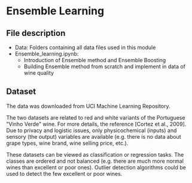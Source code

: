 # Ensemble Learning

## File description
- Data: Folders containing all data files used in this module
- Ensemble_learning.ipynb:
  - Introduction of Ensemble method and Ensemble Boosting
  - Building Ensemble method from scratch and implement in data of wine quality

## Dataset

The data was downloaded from UCI Machine Learning Repository.

The two datasets are related to red and white variants of the Portuguese "Vinho Verde" wine. For more details, the reference [Cortez et al., 2009]. Due to privacy and logistic issues, only physicochemical (inputs) and sensory (the output) variables are available (e.g. there is no data about grape types, wine brand, wine selling price, etc.).

These datasets can be viewed as classification or regression tasks. The classes are ordered and not balanced (e.g. there are much more normal wines than excellent or poor ones). Outlier detection algorithms could be used to detect the few excellent or poor wines.
